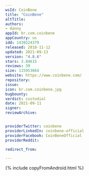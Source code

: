 ```yaml
---
wsId: CoinBene
title: "CoinBene"
altTitle: 
authors:
- danny
appId: br.com.coinbene
appCountry: us
idd: 1439224379
released: 2018-11-12
updated: 2021-09-13
version: "4.8.6"
stars: 3.84615
reviews: 39
size: 115953664
website: https://www.coinbene.com/
repository: 
issue: 
icon: br.com.coinbene.jpg
bugbounty: 
verdict: custodial
date: 2021-09-11
signer: 
reviewArchive:


providerTwitter: coinbene
providerLinkedIn: coinbene-official
providerFacebook: CoinBeneOfficial
providerReddit: 

redirect_from:

---
```


{% include copyFromAndroid.html %}
